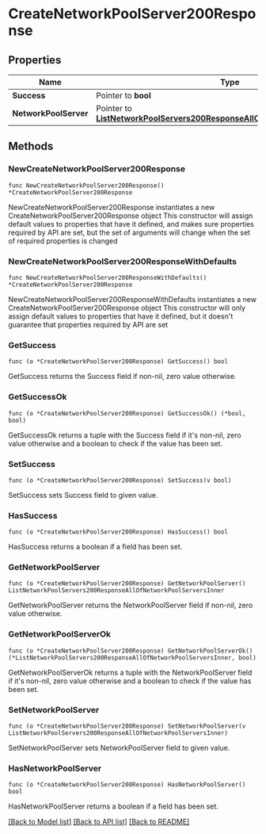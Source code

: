 # CreateNetworkPoolServer200Response

## Properties

Name | Type | Description | Notes
------------ | ------------- | ------------- | -------------
**Success** | Pointer to **bool** |  | [optional] 
**NetworkPoolServer** | Pointer to [**ListNetworkPoolServers200ResponseAllOfNetworkPoolServersInner**](ListNetworkPoolServers200ResponseAllOfNetworkPoolServersInner.md) |  | [optional] 

## Methods

### NewCreateNetworkPoolServer200Response

`func NewCreateNetworkPoolServer200Response() *CreateNetworkPoolServer200Response`

NewCreateNetworkPoolServer200Response instantiates a new CreateNetworkPoolServer200Response object
This constructor will assign default values to properties that have it defined,
and makes sure properties required by API are set, but the set of arguments
will change when the set of required properties is changed

### NewCreateNetworkPoolServer200ResponseWithDefaults

`func NewCreateNetworkPoolServer200ResponseWithDefaults() *CreateNetworkPoolServer200Response`

NewCreateNetworkPoolServer200ResponseWithDefaults instantiates a new CreateNetworkPoolServer200Response object
This constructor will only assign default values to properties that have it defined,
but it doesn't guarantee that properties required by API are set

### GetSuccess

`func (o *CreateNetworkPoolServer200Response) GetSuccess() bool`

GetSuccess returns the Success field if non-nil, zero value otherwise.

### GetSuccessOk

`func (o *CreateNetworkPoolServer200Response) GetSuccessOk() (*bool, bool)`

GetSuccessOk returns a tuple with the Success field if it's non-nil, zero value otherwise
and a boolean to check if the value has been set.

### SetSuccess

`func (o *CreateNetworkPoolServer200Response) SetSuccess(v bool)`

SetSuccess sets Success field to given value.

### HasSuccess

`func (o *CreateNetworkPoolServer200Response) HasSuccess() bool`

HasSuccess returns a boolean if a field has been set.

### GetNetworkPoolServer

`func (o *CreateNetworkPoolServer200Response) GetNetworkPoolServer() ListNetworkPoolServers200ResponseAllOfNetworkPoolServersInner`

GetNetworkPoolServer returns the NetworkPoolServer field if non-nil, zero value otherwise.

### GetNetworkPoolServerOk

`func (o *CreateNetworkPoolServer200Response) GetNetworkPoolServerOk() (*ListNetworkPoolServers200ResponseAllOfNetworkPoolServersInner, bool)`

GetNetworkPoolServerOk returns a tuple with the NetworkPoolServer field if it's non-nil, zero value otherwise
and a boolean to check if the value has been set.

### SetNetworkPoolServer

`func (o *CreateNetworkPoolServer200Response) SetNetworkPoolServer(v ListNetworkPoolServers200ResponseAllOfNetworkPoolServersInner)`

SetNetworkPoolServer sets NetworkPoolServer field to given value.

### HasNetworkPoolServer

`func (o *CreateNetworkPoolServer200Response) HasNetworkPoolServer() bool`

HasNetworkPoolServer returns a boolean if a field has been set.


[[Back to Model list]](../README.md#documentation-for-models) [[Back to API list]](../README.md#documentation-for-api-endpoints) [[Back to README]](../README.md)


